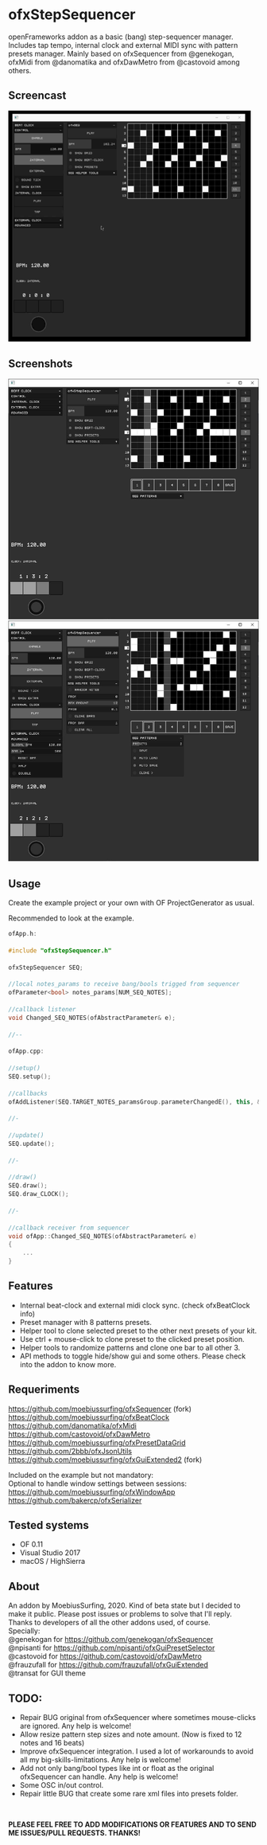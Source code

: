 # ofxStepSequencer

openFrameworks addon as a basic (bang) step-sequencer manager. Includes tap tempo, internal clock and external MIDI sync with pattern presets manager.
Mainly based on ofxSequencer from @genekogan, ofxMidi from @danomatika and ofxDawMetro from @castovoid among others.



## Screencast

![Alt text](/ofxStepSequencer.gif?raw=true "ofxStepSequencer.gif")



## Screenshots

![Alt text](/screenshot1.JPG?raw=true "screenshot1")
![Alt text](/screenshot2.JPG?raw=true "screenshot2")



## Usage

Create the example project or your own with OF ProjectGenerator as usual.

Recommended to look at the example.



```c++
ofApp.h:

#include "ofxStepSequencer.h"

ofxStepSequencer SEQ;

//local notes_params to receive bang/bools trigged from sequencer
ofParameter<bool> notes_params[NUM_SEQ_NOTES];

//callback listener
void Changed_SEQ_NOTES(ofAbstractParameter& e);

//--

ofApp.cpp:

//setup()
SEQ.setup();

//callbacks
ofAddListener(SEQ.TARGET_NOTES_paramsGroup.parameterChangedE(), this, &ofApp::Changed_SEQ_NOTES);

//-

//update()
SEQ.update();

//-

//draw()
SEQ.draw();
SEQ.draw_CLOCK();

//-

//callback receiver from sequencer
void ofApp::Changed_SEQ_NOTES(ofAbstractParameter& e)
{
	...
}
```



## Features

- Internal beat-clock and external midi clock sync. (check ofxBeatClock info)
- Preset manager with 8 patterns presets.
- Helper tool to clone selected preset to the other next presets of your kit. 
- Use ctrl + mouse-click to clone preset to the clicked preset position.
- Helper tools to randomize patterns and clone one bar to all other 3.
- API methods to toggle hide/show gui and some others. Please check into the addon to know more.


## Requeriments

https://github.com/moebiussurfing/ofxSequencer (fork)  
https://github.com/moebiussurfing/ofxBeatClock  
https://github.com/danomatika/ofxMidi  
https://github.com/castovoid/ofxDawMetro  
https://github.com/moebiussurfing/ofxPresetDataGrid  
https://github.com/2bbb/ofxJsonUtils  
https://github.com/moebiussurfing/ofxGuiExtended2 (fork)


Included on the example but not mandatory:  
Optional to handle window settings between sessions:  
https://github.com/moebiussurfing/ofxWindowApp  
https://github.com/bakercp/ofxSerializer



## Tested systems

- OF 0.11
- Visual Studio 2017
- macOS / HighSierra



## About

An addon by MoebiusSurfing, 2020.
Kind of beta state but I decided to make it public. Please post issues or problems to solve that I'll reply.  
Thanks to developers of all the other addons used, of course.  
Specially:  
@genekogan for https://github.com/genekogan/ofxSequencer  
@npisanti for https://github.com/npisanti/ofxGuiPresetSelector  
@castovoid for https://github.com/castovoid/ofxDawMetro  
@frauzufall for https://github.com/frauzufall/ofxGuiExtended  
@transat for GUI theme  



## TODO:

- Repair BUG original from ofxSequencer where sometimes mouse-clicks are ignored. Any help is welcome!  
- Allow resize pattern step sizes and note amount. (Now is fixed to 12 notes and 16 beats)  
- Improve ofxSequencer integration. I used a lot of workarounds to avoid all my big-skills-limitations. Any help is welcome!  
- Add not only bang/bool types like int or float as the original ofxSequencer can handle. Any help is welcome!  
- Some OSC in/out control.  
- Repair little BUG that create some rare xml files into presets folder.  


<br/>

**PLEASE FEEL FREE TO ADD MODIFICATIONS OR FEATURES AND TO SEND ME ISSUES/PULL REQUESTS. THANKS!**